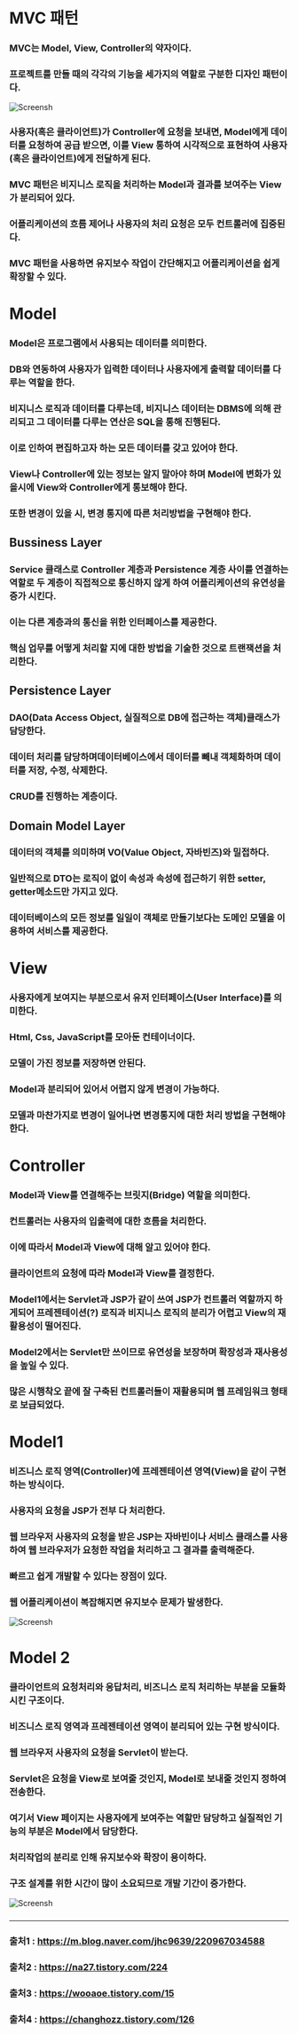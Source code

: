 # MVC 패턴
### MVC는 Model, View, Controller의 약자이다.
### 프로젝트를 만들 때의 각각의 기능을 세가지의 역할로 구분한 디자인 패턴이다.
![Screensh](https://i.imgur.com/V7CGG0Y.png)
### 사용자(혹은 클라이언트)가 Controller에 요청을 보내면, Model에게 데이터를 요청하여 공급 받으면, 이를 View 통하여 시각적으로 표현하여 사용자(혹은 클라이언트)에게 전달하게 된다.
### MVC 패턴은 비지니스 로직을 처리하는 Model과 결과를 보여주는 View가 분리되어 있다.
### 어플리케이션의 흐름 제어나 사용자의 처리 요청은 모두 컨트롤러에 집중된다.
### MVC 패턴을 사용하면 유지보수 작업이 간단해지고 어플리케이션을 쉽게 확장할 수 있다.
# Model
### Model은 프로그램에서 사용되는 데이터를 의미한다.
### DB와 연동하여 사용자가 입력한 데이터나 사용자에게 출력할 데이터를 다루는 역할을 한다.
### 비지니스 로직과 데이터를 다루는데, 비지니스 데이터는 DBMS에 의해 관리되고 그 데이터를 다루는 연산은 SQL을 통해 진행된다.
### 이로 인하여 편집하고자 하는 모든 데이터를 갖고 있어야 한다.
### View나 Controller에 있는 정보는 알지 말아야 하며 Model에 변화가 있을시에 View와 Controller에게 통보해야 한다.
### 또한 변경이 있을 시, 변경 통지에 따른 처리방법을 구현해야 한다.
## Bussiness Layer
### Service 클래스로 Controller 계층과 Persistence 계층 사이를 연결하는 역할로 두 계층이 직접적으로 통신하지 않게 하여 어플리케이션의 유연성을 증가 시킨다.
### 이는 다른 계층과의 통신을 위한 인터페이스를 제공한다.
### 핵심 업무를 어떻게 처리할 지에 대한 방법을 기술한 것으로 트랜잭션을 처리한다.
## Persistence Layer
### DAO(Data Access Object, 실질적으로 DB에 접근하는 객체)클래스가 담당한다.
### 데이터 처리를 담당하며데이터베이스에서 데이터를 빼내 객체화하며 데이터를 저장, 수정, 삭제한다.
### CRUD를 진행하는 계층이다.
## Domain Model Layer
### 데이터의 객체를 의미하며 VO(Value Object, 자바빈즈)와 밀접하다.
### 일반적으로 DTO는 로직이 없이 속성과 속성에 접근하기 위한 setter, getter메소드만 가지고 있다.
### 데이터베이스의 모든 정보를 일일이 객체로 만들기보다는 도메인 모델을 이용하여 서비스를 제공한다.
# View
### 사용자에게 보여지는 부분으로서 유저 인터페이스(User Interface)를 의미한다.
### Html, Css, JavaScript를 모아둔 컨테이너이다.
### 모델이 가진 정보를 저장하면 안된다.
### Model과 분리되어 있어서 어렵지 않게 변경이 가능하다.
### 모델과 마찬가지로 변경이 일어나면 변경통지에 대한 처리 방법을 구현해야 한다.
# Controller
### Model과 View를 연결해주는 브릿지(Bridge) 역할을 의미한다.
### 컨트롤러는 사용자의 입출력에 대한 흐름을 처리한다.
### 이에 따라서 Model과 View에 대해 알고 있어야 한다.
### 클라이언트의 요청에 따라 Model과 View를 결정한다.
### Model1에서는 Servlet과 JSP가 같이 쓰여 JSP가 컨트롤러 역할까지 하게되어 프레젠테이션(?) 로직과 비지니스 로직의 분리가 어렵고 View의 재활용성이 떨어진다.
### Model2에서는 Servlet만 쓰이므로 유연성을 보장하며 확장성과 재사용성을 높일 수 있다.
### 많은 시행착오 끝에 잘 구축된 컨트롤러들이 재활용되며 웹 프레임워크 형태로 보급되었다.
# Model1
### 비즈니스 로직 영역(Controller)에 프레젠테이션 영역(View)을 같이 구현하는 방식이다.
### 사용자의 요청을 JSP가 전부 다 처리한다.
### 웹 브라우저 사용자의 요청을 받은 JSP는 자바빈이나 서비스 클래스를 사용하여 웹 브라우저가 요청한 작업을 처리하고 그 결과를 출력해준다.
### 빠르고 쉽게 개발할 수 있다는 장점이 있다.
### 웹 어플리케이션이 복잡해지면 유지보수 문제가 발생한다.
![Screensh](https://t1.daumcdn.net/cfile/tistory/01304D3D50EC59230B)
# Model 2
### 클라이언트의 요청처리와 응답처리, 비즈니스 로직 처리하는 부분을 모듈화시킨 구조이다.
### 비즈니스 로직 영역과 프레젠테이션 영역이 분리되어 있는 구현 방식이다.
### 웹 브라우저 사용자의 요청을 Servlet이 받는다.
### Servlet은 요청을 View로 보여줄 것인지, Model로 보내줄 것인지 정하여 전송한다.
### 여기서 View 페이지는 사용자에게 보여주는 역할만 담당하고 실질적인 기능의 부분은 Model에서 담당한다.
### 처리작업의 분리로 인해 유지보수와 확장이 용이하다.
### 구조 설계를 위한 시간이 많이 소요되므로 개발 기간이 증가한다.
![Screensh](https://t1.daumcdn.net/cfile/tistory/1120884150EC5AC501)
### 
---
### 출처1 : https://m.blog.naver.com/jhc9639/220967034588
### 출처2 : https://na27.tistory.com/224
### 출처3 : https://wooaoe.tistory.com/15
### 출처4 : https://changhozz.tistory.com/126